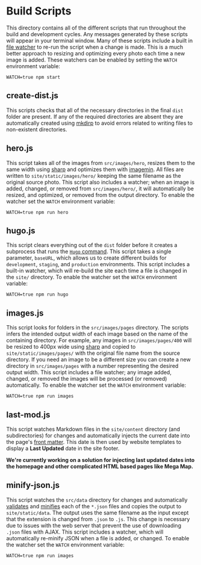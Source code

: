# Build Scripts

This directory contains all of the different scripts that run throughout the build and development cycles.  Any messages generated by these scripts will appear in your terminal window.  Many of these scripts include a built in [file watcher](https://www.npmjs.com/package/chokidar) to re-run the script when a change is made.  This is a much better approach to resizing and optimizing every photo each time a new image is added. These watchers can be enabled by setting the `WATCH` environment variable:

```
WATCH=true npm start
```

## create-dist.js

This scripts checks that all of the necessary directories in the final `dist` folder are present. If any of the required directories are absent they are automatically created using [mkdirp](https://www.npmjs.com/package/mkdirp) to avoid errors related to writing files to non-existent directories.

## hero.js

This script takes all of the images from `src/images/hero`, resizes them to the same width using [sharp](https://www.npmjs.com/package/sharp) and optimizes them with [imagemin](https://www.npmjs.com/package/imagemin).  All files are written to `site/static/images/hero/` keeping the same filename as the original source photo.  This script also includes a watcher; when an image is added, changed, or removed from `src/images/hero/`, it will automatically be resized, and optimized, or removed from the output directory.  To enable the watcher set the `WATCH` environment variable:

```
WATCH=true npm run hero
```

## hugo.js

This script clears everything out of the `dist` folder before it creates a subprocess that runs the [`Hugo` command](https://gohugo.io/commands/hugo/).  This script takes a single parameter, `baseURL`, which allows us to create different builds for `development`, `staging`, and `production` environments.  This script includes a built-in watcher, which will re-build the site each time a file is changed in the `site/` directory. To enable the watcher set the `WATCH` environment variable:

```
WATCH=true npm run hugo
```

## images.js

This script looks for folders in the `src/images/pages` directory.  The scripts infers the intended output width of each image based on the name of the containing directory.  For example, any images in `src/images/pages/400` will be resized to 400px wide using [sharp](https://www.npmjs.com/package/sharp) and copied to `site/static/images/pages/` with the original file name from the source directory.  If you need an image to be a different size you can create a new directory in `src/images/pages` with a number representing the desired output width.  This script includes a file watcher; any image added, changed, or removed the images will be processed (or removed) automatically.  To enable the watcher set the `WATCH` environment variable:

```
WATCH=true npm run images
```

## last-mod.js

This script watches Markdown files in the `site/content` directory (and subdirectories) for changes and automatically injects the current date into the page's [front matter](https://gohugo.io/content/front-matter/).  This date is then used by website templates to display a **Last Updated** date in the site footer.

**We're currently working on a solution for injecting last updated dates into the homepage and other complicated HTML based pages like Mega Map.**

## minify-json.js

This script watches the `src/data` directory for changes and automatically [validates](https://github.com/zaach/jsonlint) and [minifies](https://www.npmjs.com/package/jsonminify) each of the `*.json` files and copies the output to `site/static/data`.  The output uses the same filename as the input except that the extension is changed from `.json` to `.js`.  This change is necessary due to issues with the web server that prevent the use of downloading `.json` files with AJAX.  This script includes a watcher, which will automatically re-minify JSON when a file is added, or changed. To enable the watcher set the `WATCH` environment variable:

```
WATCH=true npm run images
```
